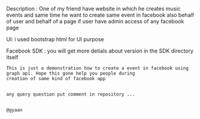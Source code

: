 Description : One of my friend have website in which he creates music events and same time he want to create same event in facebook also 
behalf of user and behalf of a page if user have admin access of any facebook page

UI: i used bootstrap html for UI purpose

Facebook SDK : you will get more detials about version in the SDK directory itself

    This is just a demonstration how to create a event in facebook using graph api. Hope this gone help you people during 
    creation of same kind of facebook app
    
    
    any query question put comment in repository ...
    
    
    @gyaan 

